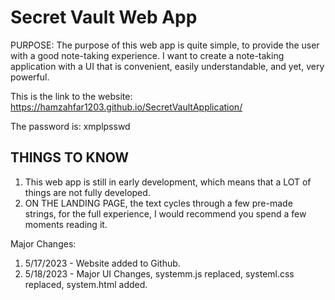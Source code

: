 # Secret Vault Web App

PURPOSE:
The purpose of this web app is quite simple, to provide the user with a good note-taking experience. I want to create a note-taking application with a UI that is convenient, easily understandable, and yet, very powerful.

This is the link to the website: https://hamzahfar1203.github.io/SecretVaultApplication/

The password is: xmplpsswd

THINGS TO KNOW
--------------
1. This web app is still in early development, which means that a LOT of things are not fully developed.
2. ON THE LANDING PAGE, the text cycles through a few pre-made strings, for the full experience, I would recommend you spend a few moments reading it.

Major Changes:
1. 5/17/2023 - Website added to Github.
2. 5/18/2023 - Major UI Changes, systemm.js replaced, systeml.css replaced, system.html added.